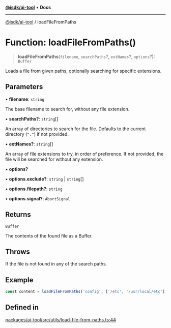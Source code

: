 [**@isdk/ai-tool**](../README.md) • **Docs**

***

[@isdk/ai-tool](../globals.md) / loadFileFromPaths

# Function: loadFileFromPaths()

> **loadFileFromPaths**(`filename`, `searchPaths`?, `extNames`?, `options`?): `Buffer`

Loads a file from given paths, optionally searching for specific extensions.

## Parameters

• **filename**: `string`

The base filename to search for, without any file extension.

• **searchPaths?**: `string`[]

An array of directories to search for the file. Defaults to the current directory (`"."`) if not provided.

• **extNames?**: `string`[]

An array of file extensions to try, in order of preference. If not provided, the file will be searched for
                  without any extension.

• **options?**

• **options.exclude?**: `string` \| `string`[]

• **options.filepath?**: `string`

• **options.signal?**: `AbortSignal`

## Returns

`Buffer`

The contents of the found file as a Buffer.

## Throws

If the file is not found in any of the search paths.

## Example

```typescript
const content = loadFileFromPaths('config', ['/etc', '/usr/local/etc'], ['.json', '.yaml']);
```

## Defined in

[packages/ai-tool/src/utils/load-file-from-paths.ts:44](https://github.com/isdk/ai-tool.js/blob/b0813174e9b350ae47231f8e5f885150313123b0/src/utils/load-file-from-paths.ts#L44)
